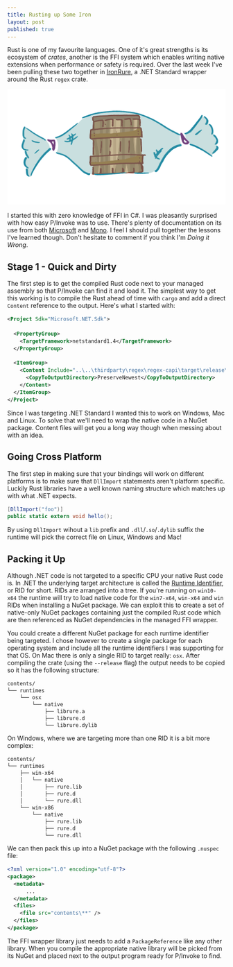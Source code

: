 ```yaml
---
title: Rusting up Some Iron
layout: post
published: true
---
```


Rust is one of my favourite languages. One of it's great strengths is its ecosystem of *crates*, another is the FFI system which enables writing native extensions when performance or safety is required. Over the last week I've been pulling these two together in [IronRure](https://github.com/iwillspeak/Ironrure), a .NET Standard wrapper around the Rust `regex` crate.

![It's a Crate in a Wrapper. Get it?](/img/posts/Crate_Wrapper.png)

I started this with zero knowledge of FFI in C#. I was pleasantly surprised with how easy P/Invoke was to use. There's plenty of documentation on its use from both [Microsoft](https://docs.microsoft.com/en-us/dotnet/articles/standard/native-interop) and [Mono](http://www.mono-project.com/docs/advanced/pinvoke/). I feel I should pull together the lessons I've learned though. Don't hesitate to comment if you think I'm *Doing it Wrong*.

## Stage 1 - Quick and Dirty

The first step is to get the compiled Rust code next to your managed assembly so that P/Invoke can find it and load it. The simplest way to get this working is to compile the Rust ahead of time with `cargo` and add a direct `Content` reference  to the output. Here's what I started with:

```xml
<Project Sdk="Microsoft.NET.Sdk">

  <PropertyGroup>
    <TargetFramework>netstandard1.4</TargetFramework>
  </PropertyGroup>

  <ItemGroup>
    <Content Include="..\..\thirdparty\regex\regex-capi\target\release\rure.dll">
      <CopyToOutputDirectory>PreserveNewest</CopyToOutputDirectory>
    </Content>
  </ItemGroup>
</Project>
```

Since I was targeting .NET Standard I wanted this to work on Windows, Mac and Linux. To solve that we'll need to wrap the native code in a NuGet package. Content files will get you a long way though when messing about with an idea.

## Going Cross Platform

The first step in making sure that your bindings will work on different platforms is to make sure that `DllImport` statements aren't platform specific. Luckily Rust libraries have a well known naming structure which matches up with what .NET expects. 

```csharp
[DllImport("foo")]
public static extern void hello();
```

By using `DllImport` wihout a `lib` prefix and `.dll`/`.so`/`.dylib` suffix the runtime will pick the correct file on Linux, Windows and Mac!

## Packing it Up

Although .NET code is not targeted to a specific CPU your native Rust code is. In .NET the underlying target architecture is called the [Runtime Identifier](https://docs.microsoft.com/en-us/dotnet/articles/core/rid-catalog), or RID for short. RIDs are arranged into a tree. If you're running on `win10-x64` the runtime will try to load native code for the `win7-x64`, `win-x64` and `win` RIDs when installing a NuGet package. We can exploit this to create a set of native-only NuGet packages containing just the compiled Rust code which are then referenced as NuGet dependencies in the managed FFI wrapper.

You could create a different NuGet package for each runtime identifier being targeted. I chose however to create a single package for each operating system and include all the runtime identifiers I was supporting for that OS. On Mac there is only a single RID to target really: `osx`. After compiling the crate (using the `--release` flag) the output needs to be copied so it has the following structure:

```
contents/
└── runtimes
    └── osx
        └── native
            ├── librure.a
            ├── librure.d
            └── librure.dylib
```

On Windows, where we are targeting more than one RID it is a bit more complex:

```
contents/
└── runtimes
    ├── win-x64
    │   └── native
    │       ├── rure.lib
    │       ├── rure.d
    │       └── rure.dll
    └── win-x86
        └── native
            ├── rure.lib
            ├── rure.d
            └── rure.dll
```

We can then pack this up into a NuGet package with the following `.nuspec` file:

```xml
<?xml version="1.0" encoding="utf-8"?>
<package>
  <metadata>
	  ...
  </metadata>
  <files>
    <file src="contents\**" />
  </files>
</package>
```

The FFI wrapper library just needs to add a `PackageReference` like any other library. When you compile the appropriate native library will be picked from its NuGet and placed next to the output program ready for P/Invoke to find.
